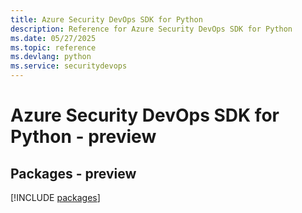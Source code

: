 ```yaml
---
title: Azure Security DevOps SDK for Python
description: Reference for Azure Security DevOps SDK for Python
ms.date: 05/27/2025
ms.topic: reference
ms.devlang: python
ms.service: securitydevops
---
```

# Azure Security DevOps SDK for Python - preview
## Packages - preview
[!INCLUDE [packages](security-devops-index.md)]